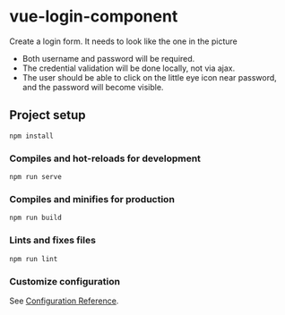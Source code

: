 # vue-login-component

Create a login form. It needs to look like the one in the picture
- Both username and password will be required.
- The credential validation will be done locally, not via ajax.
- The user should be able to click on the little eye icon near password, and the password will become visible.

## Project setup
```
npm install
```

### Compiles and hot-reloads for development
```
npm run serve
```

### Compiles and minifies for production
```
npm run build
```

### Lints and fixes files
```
npm run lint
```

### Customize configuration
See [Configuration Reference](https://cli.vuejs.org/config/).
